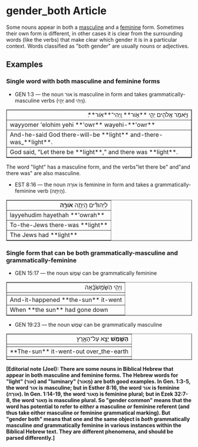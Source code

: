 # gender_both Article
Some nouns appear in both a [masculine](https://git.door43.org/Door43/en-uhg/src/master/content/gender_masculine/02.md) and a [feminine](https://git.door43.org/Door43/en-uhg/src/master/content/gender_feminine/02.md) form. Sometimes their own form is different, in other cases it is clear from the surrounding words (like the verbs) that make clear which gender it is in a particular context.  Words classified as "both gender" are usually nouns or adjectives.

## Examples

### Single word with both masculine and feminine forms

* GEN 1:3 –– the noun אוֹר is masculine in form and takes grammatically-masculine verbs (יְהִ֣י and וַֽיְהִי).
<table border="1" class="docutils">
<colgroup>
<col width="100%" />
</colgroup>
<tbody valign="top">
<tr class="row-odd" align="right"><td>וַיֹּ֥אמֶר אֱלֹהִ֖ים יְהִ֣י **אֹ֑ור** וַֽיְהִי־**אֹֽור**׃</td>
</tr>
<tr class="row-even"><td>wayyomer 'elohim yehi **'owr** wayehi-**'owr**</td>
</tr>
<tr class="row-odd"><td>And-he-said God there-will-be **light** and-there-was_**light**.</td>
</tr>
<tr class="row-even"><td>God said, "Let there be **light**," and there was **light**.</td>
</tr>
</tbody>
</table>
The word "light" has a masculine form, and the verbs"let there be" and"and there was" are also masculine.

* EST 8:16 –– the noun אוֹרָה is feminine in form and takes a grammatically-feminine verb (הָֽיְתָ֥ה). 
<table border="1" class="docutils">
<colgroup>
<col width="100%" />
</colgroup>
<tbody valign="top">
<tr class="row-odd" align="right"><td>לַיְּהוּדִ֕ים הָֽיְתָ֥ה <b>אֹורָ֖ה</b></td>
</tr>
<tr class="row-even"><td>layyehudim hayethah **'owrah**</td>
</tr>
<tr class="row-odd"><td>To-the-Jews there-was **light**</td>
</tr>
<tr class="row-even"><td>The Jews had **light**</td>
</tr>
</tbody>
</table>

### Single form that can be both grammatically-masculine and grammatically-feminine

* GEN 15:17 –– the noun שֶׁמֶשׁ can be grammatically feminine
<table border="1" class="docutils">
<colgroup>
<col width="100%" />
</colgroup>
<tbody valign="top">
<tr class="row-odd" align="right"><td>וַיְהִ֤י הַשֶּׁ֙מֶשׁ֙<tb>בָּ֔אָה</tb></td>
</tr>
<tr class="row-even"><td></td>
</tr>
<tr class="row-odd"><td>And-it-happened **the-sun** it-went</td>
</tr>
<tr class="row-even"><td>When **the sun** had gone down</td>
</tr>
</tbody>
</table>

* GEN 19:23 –– the noun שֶׁמֶשׁ can be grammatically masculine
<table border="1" class="docutils">
<colgroup>
<col width="100%" />
</colgroup>
<tbody valign="top">
<tr class="row-odd" align="right"><td><b>הַשֶּׁ֖מֶשׁ</b> יָצָ֣א עַל־הָאָ֑רֶץ </td>
</tr>
<tr class="row-even"><td></td>
</tr>
<tr class="row-odd"><td>**The-sun** it-went-out over_the-earth</td>
</tr>
<tr class="row-even"><td></td>
</tr>
</tbody>
</table>

**[Editorial note (Joel): There are some nouns in Biblical Hebrew that appear in both masculine and feminine forms.  The Hebrew words for "light" (אוֹר) and "luminary" (מָאוֹר) are both good examples.  In Gen. 1:3-5, the word אוֹר is masculine; but in Esther 8:16, the word אוֹר is feminine (אוֹרָה).  In Gen. 1:14-19, the word מָאוֹר is feminine plural; but in Ezek 32:7-8, the word מָאוֹר is masculine plural.  So "gender common" means that the word has potential to refer to *either* a masculine *or* feminine referent (and thus take either masculine or feminine grammatical marking).  But "gender both" means that one and the same object is *both* grammatically masculine *and* grammatically feminine in various instances within the Biblical Hebrew text.  They are different phenomena, and should be parsed differently.]**
